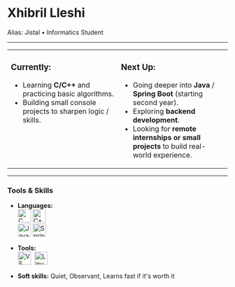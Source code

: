 # Xhibril Lleshi  
Alias: Jistal • Informatics Student


---

<table>
  <tr>
    <td style="width:50%; vertical-align:top;">
      <h3>Currently:</h3>
      <ul>
        <li>Learning <strong>C/C++</strong> and practicing basic algorithms.</li>
        <li>Building small console projects to sharpen logic / skills.</li>
      </ul>
    </td>
    <td style="width:50%; vertical-align:top;">
      <h3>Next Up:</h3>
      <ul>
        <li>Going deeper into <strong>Java</strong> / <strong>Spring Boot</strong> (starting second year).</li>
        <li>Exploring <strong>backend development</strong>.</li>
        <li>Looking for <strong>remote internships or small projects</strong> to build real-world experience.</li>
      </ul>
    </td>
  </tr>
</table>

---

### Tools & Skills
- **Languages:** <br>
  <img src="https://cdn.jsdelivr.net/gh/devicons/devicon@latest/icons/c/c-original.svg" height="30" title="C"/>
  <img src="https://cdn.jsdelivr.net/gh/devicons/devicon@latest/icons/cplusplus/cplusplus-original.svg" height="30" title="C++"/>
  <br/>
  <img src="https://cdn.jsdelivr.net/gh/devicons/devicon@latest/icons/java/java-original.svg" height="30" title="Java"/>
  <img src="https://cdn.jsdelivr.net/gh/devicons/devicon@latest/icons/spring/spring-original.svg" height="30" title="Spring"/>
- **Tools:** <br>
<img src="https://cdn.jsdelivr.net/gh/devicons/devicon@latest/icons/vscode/vscode-original.svg" height="30" title="VS Code"/>&nbsp; 
<img src="https://cdn.jsdelivr.net/gh/devicons/devicon@latest/icons/linux/linux-original.svg" height="30" title="Linux"/>&nbsp;

- **Soft skills:** Quiet, Observant, Learns fast if it's worth it
